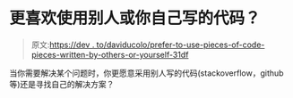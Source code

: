 # 更喜欢使用别人或你自己写的代码？

> 原文:[https://dev . to/daviducolo/prefer-to-use-pieces-of-code-pieces-written-by-others-or-yourself-31df](https://dev.to/daviducolo/prefer-to-use-pieces-of-code-written-by-others-or-yourself-31df)

当你需要解决某个问题时，你更愿意采用别人写的代码(stackoverflow，github 等)还是寻找自己的解决方案？